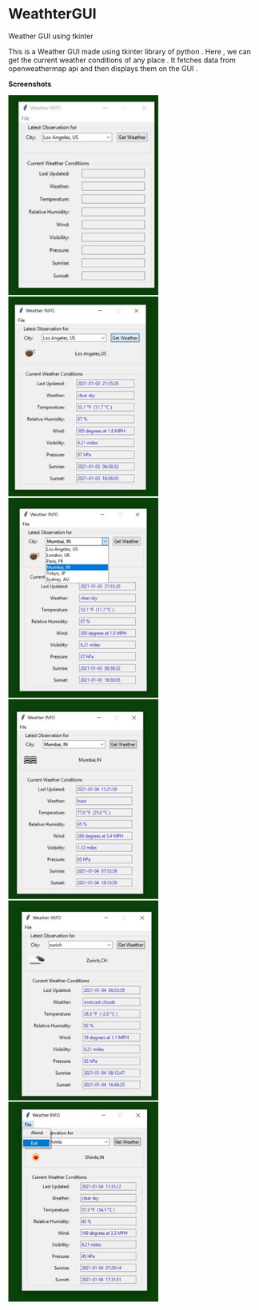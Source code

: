 # WeathterGUI
Weather GUI using tkinter 

This is a Weather GUI made using tkinter library of python . Here , we can get the current weather conditions of any place .
It fetches data from openweathermap api and then displays them on the GUI . 


<b > Screenshots </b>


<img  width = "300"   height = "400"  src = "Screenshots/1.jpeg" > 
<img  width = "300"   height = "400" src = "Screenshots/2.jpeg" > 

<img  width = "300"   height = "400"   src = "Screenshots/3.jpeg" > 
<img width = "300"   height = "400"  src = "Screenshots/4.jpeg" > 

<img width = "300"   height = "400"  src = "Screenshots/5.jpeg" > 
<img width = "300"   height = "400"  src = "Screenshots/6.jpg" > 

